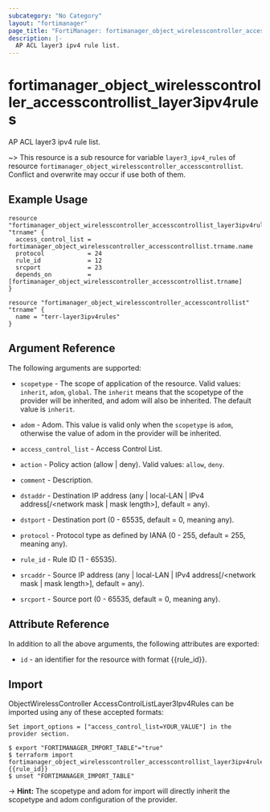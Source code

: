 ```yaml
---
subcategory: "No Category"
layout: "fortimanager"
page_title: "FortiManager: fortimanager_object_wirelesscontroller_accesscontrollist_layer3ipv4rules"
description: |-
  AP ACL layer3 ipv4 rule list.
---
```


# fortimanager_object_wirelesscontroller_accesscontrollist_layer3ipv4rules
AP ACL layer3 ipv4 rule list.

~> This resource is a sub resource for variable `layer3_ipv4_rules` of resource `fortimanager_object_wirelesscontroller_accesscontrollist`. Conflict and overwrite may occur if use both of them.



## Example Usage

```hcl
resource "fortimanager_object_wirelesscontroller_accesscontrollist_layer3ipv4rules" "trname" {
  access_control_list = fortimanager_object_wirelesscontroller_accesscontrollist.trname.name
  protocol            = 24
  rule_id             = 12
  srcport             = 23
  depends_on          = [fortimanager_object_wirelesscontroller_accesscontrollist.trname]
}

resource "fortimanager_object_wirelesscontroller_accesscontrollist" "trname" {
  name = "terr-layer3ipv4rules"
}
```

## Argument Reference


The following arguments are supported:

* `scopetype` - The scope of application of the resource. Valid values: `inherit`, `adom`, `global`. The `inherit` means that the scopetype of the provider will be inherited, and adom will also be inherited. The default value is `inherit`.
* `adom` - Adom. This value is valid only when the `scopetype` is `adom`, otherwise the value of adom in the provider will be inherited.
* `access_control_list` - Access Control List.

* `action` - Policy action (allow | deny). Valid values: `allow`, `deny`.

* `comment` - Description.
* `dstaddr` - Destination IP address (any | local-LAN | IPv4 address[/&lt;network mask | mask length&gt;], default = any).
* `dstport` - Destination port (0 - 65535, default = 0, meaning any).
* `protocol` - Protocol type as defined by IANA (0 - 255, default = 255, meaning any).
* `rule_id` - Rule ID (1 - 65535).
* `srcaddr` - Source IP address (any | local-LAN | IPv4 address[/&lt;network mask | mask length&gt;], default = any).
* `srcport` - Source port (0 - 65535, default = 0, meaning any).


## Attribute Reference

In addition to all the above arguments, the following attributes are exported:
* `id` - an identifier for the resource with format {{rule_id}}.

## Import

ObjectWirelessController AccessControlListLayer3Ipv4Rules can be imported using any of these accepted formats:
```
Set import_options = ["access_control_list=YOUR_VALUE"] in the provider section.

$ export "FORTIMANAGER_IMPORT_TABLE"="true"
$ terraform import fortimanager_object_wirelesscontroller_accesscontrollist_layer3ipv4rules.labelname {{rule_id}}
$ unset "FORTIMANAGER_IMPORT_TABLE"
```
-> **Hint:** The scopetype and adom for import will directly inherit the scopetype and adom configuration of the provider.
